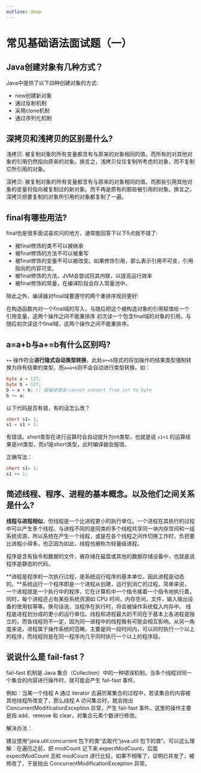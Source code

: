 ```yaml
---
outline: deep
---
```


# 常见基础语法面试题（一）

## Java创建对象有几种方式？

Java中提供了以下四种创建对象的方式:

- new创建新对象
- 通过反射机制
- 采用clone机制
- 通过序列化机制

## 深拷贝和浅拷贝的区别是什么?

浅拷贝: 被复制对象的所有变量都含有与原来的对象相同的值，而所有的对其他对象的引用仍然指向原来的对象。换言之，浅拷贝仅仅复制所考虑的对象，而不复制它所引用的对象。

深拷贝: 被复制对象的所有变量都含有与原来的对象相同的值。而那些引用其他对象的变量将指向被复制过的新对象。而不再是原有的那些被引用的对象。换言之。深拷贝把要复制的对象所引用的对象都复制了一遍。

## final有哪些用法?

final也是很多面试喜欢问的地方，通常能回答下以下5点就不错了:

- 被final修饰的类不可以被继承
- 被final修饰的方法不可以被重写
- 被final修饰的变量不可以被改变。如果修饰引用，那么表示引用不可变，引用指向的内容可变。
- 被final修饰的方法，JVM会尝试将其内联，以提高运行效率
- 被final修饰的常量，在编译阶段会存入常量池中。

除此之外，编译器对final域要遵守的两个重排序规则更好:

在构造函数内对一个final域的写入，与随后把这个被构造对象的引用赋值给一个引用变量，这两个操作之间不能重排序 初次读一个包含final域的对象的引用，与随后初次读这个final域，这两个操作之间不能重排序。

## a=a+b与a+=b有什么区别吗?

`+=` 操作符会**进行隐式自动类型转换**，此处`a+=b`隐式的将加操作的结果类型强制转换为持有结果的类型，而`a=a+b`则不会自动进行类型转换。如：

```java
byte a = 127;
byte b = 127;
b = a + b; // 报编译错误:cannot convert from int to byte
b += a;
```

以下代码是否有错，有的话怎么改？

```java
short s1= 1;
s1 = s1 + 1;
```

有错误。short类型在进行运算时会自动提升为int类型，也就是说 `s1+1` 的运算结果是int类型，而s1是short类型，此时编译器会报错。

正确写法：

```java
short s1= 1;
s1 += 1;
```

## 简述线程、程序、进程的基本概念。以及他们之间关系是什么?

**线程与进程相似**，但线程是一个比进程更小的执行单位。一个进程在其执行的过程中可以产生多个线程。与进程不同的是同类的多个线程共享同一块内存空间和一组系统资源，所以系统在产生一个线程，或是在各个线程之间作切换工作时，负担要比进程小得多，也正因为如此，线程也被称为轻量级进程。

程序是含有指令和数据的文件，被存储在磁盘或其他的数据存储设备中，也就是说程序是静态的代码。

**进程是程序的一次执行过程，是系统运行程序的基本单位，因此进程是动态的。**系统运行一个程序即是一个进程从创建，运行到消亡的过程。简单来说，一个进程就是一个执行中的程序，它在计算机中一个指令接着一个指令地执行着，同时，每个进程还占有某些系统资源如 CPU 时间，内存空间，文件，输入输出设备的使用权等等。换句话说，当程序在执行时，将会被操作系统载入内存中。 线程是进程划分成的更小的运行单位。线程和进程最大的不同在于基本上各进程是独立的，而各线程则不一定，因为同一进程中的线程极有可能会相互影响。从另一角度来说，进程属于操作系统的范畴，主要是同一段时间内，可以同时执行一个以上的程序，而线程则是在同一程序内几乎同时执行一个以上的程序段。

## 说说什么是 fail-fast？

fail-fast 机制是 Java 集合（Collection）中的一种错误机制。当多个线程对同一个集合的内容进行操作时，就可能会产生 fail-fast 事件。

例如：当某一个线程 A 通过 iterator 去遍历某集合的过程中，若该集合的内容被其他线程所改变了，那么线程 A 访问集合时，就会抛出ConcurrentModificationException 异常，产生 fail-fast 事件。这里的操作主要是指 add、remove 和 clear，对集合元素个数进行修改。

解决办法：

建议使用“java.util.concurrent 包下的类”去取代“java.util 包下的类”。可以这么理解：在遍历之前，把 modCount 记下来 expectModCount，后面 expectModCount 去和 modCount 进行比较，如果不相等了，证明已并发了，被修改了，于是抛出 ConcurrentModificationException 异常。
